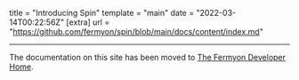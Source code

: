 title = "Introducing Spin"
template = "main"
date = "2022-03-14T00:22:56Z"
[extra]
url = "https://github.com/fermyon/spin/blob/main/docs/content/index.md"

---

The documentation on this site has been moved to [The Fermyon Developer Home](https://developer.fermyon.com).
